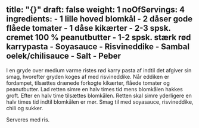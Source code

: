 title: "{}"
draft: false
weight: 1
noOfServings: 4
ingredients:
	- 1 lille hoved blomkål
	- 2 dåser gode flåede tomater
	- 1 dåse kikærter
	- 2-3 spsk. cremet 100 % peanutbutter
	- 1-2 spsk. stærk rød karrypasta
	- Soyasauce
	- Risvineddike
	- Sambal oelek/chilisauce
	- Salt
	- Peber
---

I en gryde over medium varme ristes rød karry pasta af indtil det
afgiver sin smag, hvorefter gryden koges af med risvineddike. Når
eddiken er fordampet, tilsættes drænede forkogte kikærter, flåede
tomater og peanutbutter. Lad retten simre en halv times tid mens
blomkålen hakkes groft. Efter en halv time tilsættes blomkålen. Retten
skal simre yderligere en halv times tid indtil blomkålen er mør. Smag
til med soyasauce, risvineddike, chili og sukker.

Serveres med ris.

